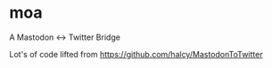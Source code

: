 # moa

A Mastodon <-> Twitter Bridge

Lot's of code lifted from https://github.com/halcy/MastodonToTwitter
